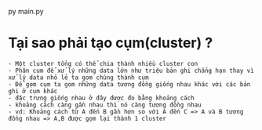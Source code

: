 py main.py

# Tại sao phải tạo cụm(cluster) ?
    - Một cluster tổng có thể chia thành nhiều cluster con
    - Phân cụm để xử lý những data lớn như triệu bản ghi chẳng hạn thay vì xử lý data nhỏ lẻ ta gom chúng thành cụm
    - Để gọm cụm ta gom những data tương đồng giống nhau khác với các bản ghi ở cụm khác
    - đặc trưng giống nhau ở đây được đo bằng khoảng cách
    - khoảng cách càng gần nhau thì nó càng tương đồng nhau
    - vd: Khoảng cách từ A đến B gần hơn so với A đến C => A và B tương đồng nhau => A,B được gọm lại thành 1 cluster


